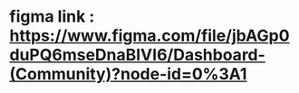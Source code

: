 # figma link : https://www.figma.com/file/jbAGp0duPQ6mseDnaBIVI6/Dashboard-(Community)?node-id=0%3A1


